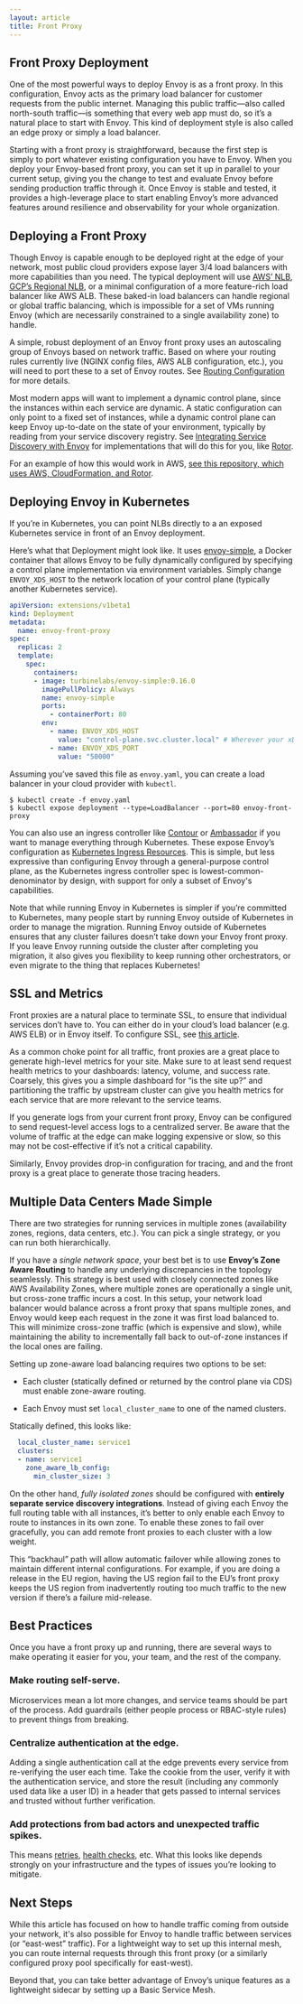 ```yaml
---
layout: article
title: Front Proxy
---
```


[//]: # ( Copyright 2018 Turbine Labs, Inc.                                   )
[//]: # ( you may not use this file except in compliance with the License.    )
[//]: # ( You may obtain a copy of the License at                             )
[//]: # (                                                                     )
[//]: # (     http://www.apache.org/licenses/LICENSE-2.0                      )
[//]: # (                                                                     )
[//]: # ( Unless required by applicable law or agreed to in writing, software )
[//]: # ( distributed under the License is distributed on an "AS IS" BASIS,   )
[//]: # ( WITHOUT WARRANTIES OR CONDITIONS OF ANY KIND, either express or     )
[//]: # ( implied. See the License for the specific language governing        )
[//]: # ( permissions and limitations under the License.                      )

[//]: # (Front Proxy)

## Front Proxy Deployment

One of the most powerful ways to deploy Envoy is as a front proxy. In this
configuration, Envoy acts as the primary load balancer for customer requests
from the public internet. Managing this public traffic—also called north-south
traffic—is something that every web app must do, so it’s a natural place to
start with Envoy. This kind of deployment style is also called an edge proxy or
simply a load balancer.

Starting with a front proxy is straightforward, because the first step is
simply to port whatever existing configuration you have to Envoy. When you
deploy your Envoy-based front proxy, you can set it up in parallel to your
current setup, giving you the change to test and evaluate Envoy before sending
production traffic through it. Once Envoy is stable and tested, it provides a
high-leverage place to start enabling Envoy’s more advanced features around
resilience and observability for your whole organization.

## Deploying a Front Proxy

Though Envoy is capable enough to be deployed right at the edge of your
network, most public cloud providers expose layer 3/4 load balancers with more
capabilities than you need. The typical deployment will use
[AWS’ NLB](https://docs.aws.amazon.com/elasticloadbalancing/latest/network/introduction.html),
[GCP’s Regional NLB](https://cloud.google.com/compute/docs/load-balancing/network/),
or a minimal configuration of a more feature-rich load balancer
like AWS ALB. These baked-in load balancers can handle regional or global
traffic balancing, which is impossible for a set of VMs running Envoy (which
are necessarily constrained to a single availability zone) to handle.

A simple, robust deployment of an Envoy front proxy uses an autoscaling group
of Envoys based on network traffic. Based on where your routing rules currently
live (NGINX config files, AWS ALB configuration, etc.), you will need to port
these to a set of Envoy routes. See
[Routing Configuration](https://www.learnenvoy.io/articles/routing-configuration.html) for more details.

Most modern apps will want to implement a dynamic control plane, since the
instances within each service are dynamic. A static configuration can only
point to a fixed set of instances, while a dynamic control plane can keep Envoy
up-to-date on the state of your environment, typically by reading from your
service discovery registry. See
[Integrating Service Discovery with Envoy](https://www.learnenvoy.io/articles/service-discovery.html)
for implementations that will do this for you, like [Rotor](https://github.com/turbinelabs/rotor).

For an example of how this would work in AWS,
[see this repository, which uses AWS, CloudFormation, and Rotor](https://github.com/turbinelabs/examples/tree/master/rotor-nlb).

## Deploying Envoy in Kubernetes

If you’re in Kubernetes, you can point NLBs directly to a an exposed Kubernetes
service in front of an Envoy deployment.

Here’s what that Deployment might look like. It uses
[envoy-simple](https://github.com/turbinelabs/envoy-simple), a Docker
container that allows Envoy to be fully dynamically configured by specifying a
control plane implementation via environment variables. Simply change
`ENVOY_XDS_HOST` to the network location of your control plane (typically
another Kubernetes service).

```yaml
apiVersion: extensions/v1beta1
kind: Deployment
metadata:
  name: envoy-front-proxy
spec:
  replicas: 2
  template:
    spec:
      containers:
      - image: turbinelabs/envoy-simple:0.16.0
        imagePullPolicy: Always
        name: envoy-simple
        ports:
          - containerPort: 80
        env:
          - name: ENVOY_XDS_HOST
            value: "control-plane.svc.cluster.local" # Wherever your xDS implementation lives
          - name: ENVOY_XDS_PORT
            value: "50000"
```

Assuming you’ve saved this file as `envoy.yaml`, you can create a load balancer
in your cloud provider with `kubectl`.

```shell
$ kubectl create -f envoy.yaml
$ kubectl expose deployment --type=LoadBalancer --port=80 envoy-front-proxy
```

You can also use an ingress controller like
[Contour](https://github.com/heptio/contour) or
[Ambassador](https://github.com/datawire/ambassador) if you want to manage
everything through Kubernetes. These expose Envoy’s configuration as
[Kubernetes Ingress Resources](https://kubernetes.io/docs/concepts/services-networking/ingress/).
This is simple, but less expressive than configuring Envoy through a
general-purpose control plane, as the Kubernetes ingress controller spec is
lowest-common-denominator by design, with support for only a subset of Envoy's
capabilities.

Note that while running Envoy in Kubernetes is simpler if you’re committed to
Kubernetes, many people start by running Envoy outside of Kubernetes in order
to manage the migration. Running Envoy outside of Kubernetes ensures that any
cluster failures doesn’t take down your Envoy front proxy. If you leave Envoy
running outside the cluster after completing you migration, it also gives you
flexibility to keep running other orchestrators, or even migrate to the thing
that replaces Kubernetes!

## SSL and Metrics

Front proxies are a natural place to terminate SSL, to ensure that individual
services don’t have to. You can either do in your cloud’s load balancer (e.g.
AWS ELB) or in Envoy itself. To configure SSL, see [this article](ssl.html).

As a common choke point for all traffic, front proxies are a great place to
generate high-level metrics for your site. Make sure to at least send request
health metrics to your dashboards: latency, volume, and success rate. Coarsely,
this gives you a simple dashboard for “is the site up?” and partitioning the
traffic by upstream cluster can give you health metrics for each service that
are more relevant to the service teams.

If you generate logs from your current front proxy, Envoy can be configured to
send request-level access logs to a centralized server. Be aware that the
volume of traffic at the edge can make logging expensive or slow, so this may
not be cost-effective if it’s not a critical capability.

Similarly, Envoy provides drop-in configuration for tracing, and and the front
proxy is a great place to generate those tracing headers.

## Multiple Data Centers Made Simple

There are two strategies for running services in multiple zones (availability
zones, regions, data centers, etc.). You can pick a single strategy, or you can
run both hierarchically.

If you have a _single network space_, your best bet is to use
**Envoy’s Zone Aware Routing** to handle any underlying discrepancies in the
topology seamlessly. This strategy is best used with closely connected zones
like AWS Availability Zones, where multiple zones are operationally a single
unit, but cross-zone traffic incurs a cost. In this setup, your network load
balancer would balance across a front proxy that spans multiple zones, and
Envoy would keep each request in the zone it was first load balanced to. This
will minimize cross-zone traffic (which is expensive and slow), while
maintaining the ability to incrementally fall back to out-of-zone instances if
the local ones are failing.

Setting up zone-aware load balancing requires two options to be set:

  - Each cluster (statically defined or returned by the control plane via CDS) must enable zone-aware routing.

  - Each Envoy must set `local_cluster_name` to one of the named clusters.

Statically defined, this looks like:

```yaml
  local_cluster_name: service1
  clusters:
  - name: service1
    zone_aware_lb_config:
      min_cluster_size: 3
```

On the other hand, _fully isolated zones_ should be configured with
**entirely separate service discovery integrations**. Instead of giving each
Envoy the full routing table with all instances, it’s better to only enable
each Envoy to route to instances in its own zone. To enable these zones to fail
over gracefully, you can add remote front proxies to each cluster with a low
weight.

This “backhaul” path will allow automatic failover while allowing zones to
maintain different internal configurations. For example, if you are doing a
release in the EU region, having the US region fail to the EU’s front proxy
keeps the US region from inadvertently routing too much traffic to the new
version if there’s a failure mid-release.

## Best Practices

Once you have a front proxy up and running, there are several ways to make
operating it easier for you, your team, and the rest of the company.

### Make routing self-serve.

Microservices mean a lot more changes, and service
teams should be part of the process. Add guardrails (either people process or
RBAC-style rules) to prevent things from breaking.

### Centralize authentication at the edge.

Adding a single authentication call at  the edge prevents every service from
re-verifying the user each time. Take the cookie from the user, verify it with
the authentication service, and store the result (including any commonly used
data like a user ID) in a header that gets passed to internal services and
trusted without further verification.

### Add protections from bad actors and unexpected traffic spikes.

This means [retries](automatic-retries.html),
[health checks](health-check.html), etc. What this looks like depends strongly
on your infrastructure and the types of issues you’re looking to mitigate.

## Next Steps

While this article has focused on how to handle traffic coming from outside
your network, it's also possible for Envoy to handle traffic between services
(or “east-west” traffic). For a lightweight way to set up this internal mesh,
you can route internal requests through this front proxy (or a similarly
configured proxy pool specifically for east-west).

Beyond that, you can take better advantage of Envoy’s unique features as a
lightweight sidecar by setting up a Basic Service Mesh.
